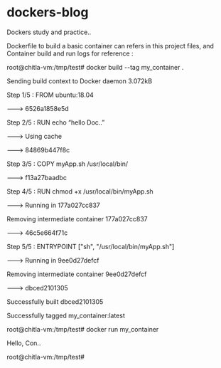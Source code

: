 # dockers-blog
Dockers study and practice.. 

Dockerfile to build a basic container can refers in this project files, and Container build and run logs for reference :

root@chitla-vm:/tmp/test# docker build --tag my_container .

Sending build context to Docker daemon  3.072kB

Step 1/5 : FROM ubuntu:18.04

---> 6526a1858e5d

Step 2/5 : RUN echo “hello Doc..”

---> Using cache

---> 84869b447f8c

Step 3/5 : COPY myApp.sh /usr/local/bin/

---> f13a27baadbc

Step 4/5 : RUN chmod +x /usr/local/bin/myApp.sh

---> Running in 177a027cc837

Removing intermediate container 177a027cc837

---> 46c5e664f71c

Step 5/5 : ENTRYPOINT ["sh", "/usr/local/bin/myApp.sh"]

---> Running in 9ee0d27defcf

Removing intermediate container 9ee0d27defcf

---> dbced2101305

Successfully built dbced2101305

Successfully tagged my_container:latest

root@chitla-vm:/tmp/test# docker run my_container

Hello, Con..

root@chitla-vm:/tmp/test#


